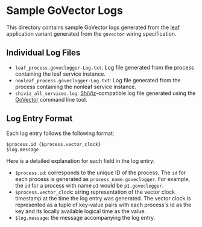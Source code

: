 # Sample GoVector Logs

This directory contains sample GoVector logs generated from the [leaf](https://github.com/Blueprint-uServices/blueprint/tree/main/examples/leaf) application variant generated from the `govector` wiring specification.

## Individual Log Files

+ `leaf_process.goveclogger-Log.txt`: Log file generated from the process containing the leaf service instance.
+ `nonleaf_process.goveclogger-Log.txt`: Log file generated from the process containing the nonleaf service instance.
+ `shiviz_all_services.log`: [ShiViz](https://bestchai.bitbucket.io/shiviz/)-compatible log file generated using the [GoVector](https://github.com/DistributedClocks/GoVector) command line tool.

## Log Entry Format

Each log entry follows the following format:

```
$process.id {$process.vector_clock}
$log.message
```

Here is a detailed explanation for each field in the log entry:

+ `$process.id`: corresponds to the unique ID of the process. The `id` for each process is generated as `process_name.goveclogger`. For example, the `id` for a process with name `p1` would be `p1.goveclogger`.
+ `$process.vector_clock`: string representation of the vector clock timestamp at the time the log entry was generated. The vector clock is represented as a tuple of key-value pairs with each process's id as the key and its locally available logical time as the value.
+ `$log.message`: the message accompanying the log entry.
